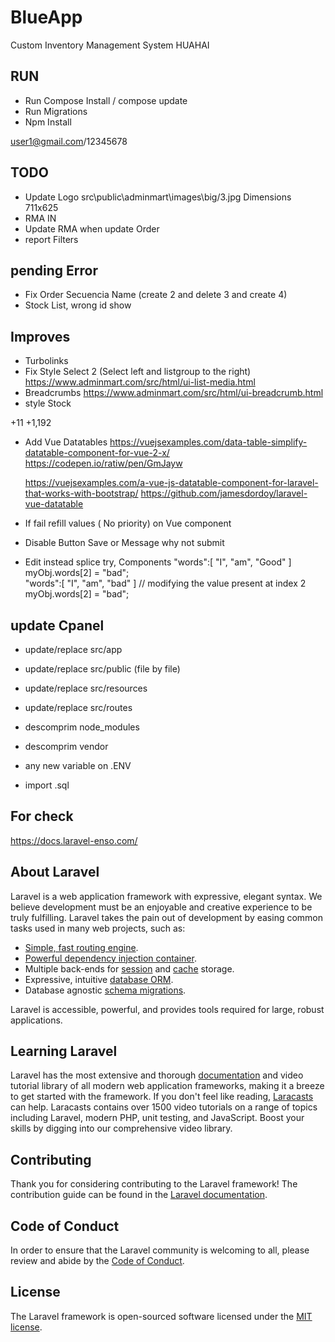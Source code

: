 # BlueApp
Custom Inventory Management System HUAHAI

## RUN
- Run Compose Install / compose update
- Run Migrations 
- Npm Install 

user1@gmail.com/12345678

## TODO
- Update Logo src\public\adminmart\images\big/3.jpg
  Dimensions 711x625 
- RMA IN 
- Update RMA when update Order 
- report Filters

## pending Error
- Fix Order Secuencia Name (create 2 and delete 3 and create 4)
- Stock List, wrong id show


## Improves
- Turbolinks 
- Fix Style Select 2 (Select left and listgroup to the right)  https://www.adminmart.com/src/html/ui-list-media.html
- Breadcrumbs https://www.adminmart.com/src/html/ui-breadcrumb.html
- style Stock
<td style="font-weight: bold; text-align:right;background-color:red; color:white">+11 </td>
<td style="font-weight: bold; text-align:right;background-color:#FFEEAA;"> +1,192 </td>

- Add Vue Datatables
  https://vuejsexamples.com/data-table-simplify-datatable-component-for-vue-2-x/
     https://codepen.io/ratiw/pen/GmJayw
     
  https://vuejsexamples.com/a-vue-js-datatable-component-for-laravel-that-works-with-bootstrap/
     https://github.com/jamesdordoy/laravel-vue-datatable
          
- If fail refill values ( No priority) on Vue component
- Disable Button Save or Message why not submit
- Edit instead splice try, Components 
 "words":[ "I", "am", "Good" ] 
  myObj.words[2] = "bad";  
 "words":[ "I", "am", "bad" ] 
 // modifying the value present at index 2 
  myObj.words[2] = "bad";   

## update Cpanel
- update/replace src/app
- update/replace src/public (file by file)
- update/replace src/resources
- update/replace src/routes

- descomprim node_modules
- descomprim vendor

- any new variable on .ENV
- import .sql 


## For check 
https://docs.laravel-enso.com/


## About Laravel
Laravel is a web application framework with expressive, elegant syntax. We believe development must be an enjoyable and creative experience to be truly fulfilling. Laravel takes the pain out of development by easing common tasks used in many web projects, such as:

- [Simple, fast routing engine](https://laravel.com/docs/routing).
- [Powerful dependency injection container](https://laravel.com/docs/container).
- Multiple back-ends for [session](https://laravel.com/docs/session) and [cache](https://laravel.com/docs/cache) storage.
- Expressive, intuitive [database ORM](https://laravel.com/docs/eloquent).
- Database agnostic [schema migrations](https://laravel.com/docs/migrations).

Laravel is accessible, powerful, and provides tools required for large, robust applications.

## Learning Laravel

Laravel has the most extensive and thorough [documentation](https://laravel.com/docs) and video tutorial library of all modern web application frameworks, making it a breeze to get started with the framework.
If you don't feel like reading, [Laracasts](https://laracasts.com) can help. Laracasts contains over 1500 video tutorials on a range of topics including Laravel, modern PHP, unit testing, and JavaScript. Boost your skills by digging into our comprehensive video library.



## Contributing

Thank you for considering contributing to the Laravel framework! The contribution guide can be found in the [Laravel documentation](https://laravel.com/docs/contributions).

## Code of Conduct

In order to ensure that the Laravel community is welcoming to all, please review and abide by the [Code of Conduct](https://laravel.com/docs/contributions#code-of-conduct).


## License

The Laravel framework is open-sourced software licensed under the [MIT license](https://opensource.org/licenses/MIT).
